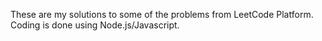These are my solutions to some of the problems from LeetCode Platform. Coding is done using Node.js/Javascript.
